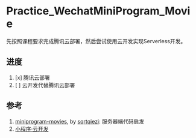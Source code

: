 # Practice_WechatMiniProgram_Movie
先按照课程要求完成腾讯云部署，然后尝试使用云开发实现Serverless开发。

## 进度
1. [x] 腾讯云部署
2. [ ] 云开发代替腾讯云部署

## 参考
1. [miniprogram-movies](https://github.com/sqrtqiezi/miniprogram-movies), by [sqrtqiezi](https://github.com/sqrtqiezi/): 服务器端代码启发
2. [小程序·云开发](https://developers.weixin.qq.com/miniprogram/dev/wxcloud/basis/getting-started.html)
